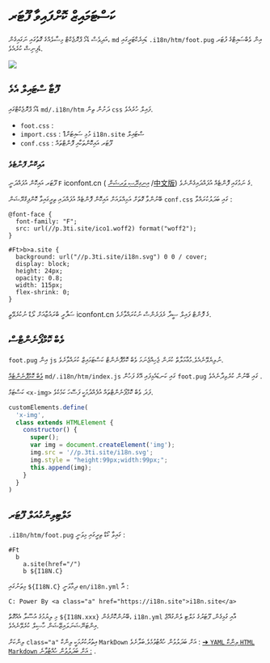 # ކަސްޓަމައިޒް ކޮށްފައިވާ ފޫޓަރ

އަދިވެސް ޑެމޯ ޕްރޮޖެކްޓް މިސާލެއްގެ ގޮތުގައި ނަގައިގެން، `md` ޑައިރެކްޓަރީގައި `.i18n/htm/foot.pug` އިން ވެބްސައިޓްގެ ފުޓަރ ޑެފިނިޝް ކުރެއެވެ.

![](https://p.3ti.site/1721286077.avif)

## ފޫޓާ ސްޓައިލް އެވެ

ޑެމޯ ޕްރޮޖެކްޓްގައި `md/.i18n/htm` ދަށުން ތިން `css` ފައިލް ހުރެއެވެ.

* `foot.css` :
* `import.css` : 1މުޅި ސައިޓަށް `i18n.site` ސްޓައިލް
* `conf.css` : ފޫޓަރ އައިކޮންތަކާއި ފޮންޓްތައް

### އައިކޮން ފޮންޓެވެ

ފޫޓަރ އައިކޮން އުފައްދަނީ `F` iconfont.cn ( [އިނގިރޭސި ވަރޝަން](https://www.iconfont.cn/?lang=en-us) /[中文版](https://www.iconfont.cn/?lang=zh)) ގެ ނަމުގައި ފޮންޓެއް އުފައްދައިގެންނެވެ.

ބޭނުންވާ ގޮތަށް އަމިއްލައަށް އައިކޮން ފޮންޓެއް އުފައްދައި ތިރީގައިވާ ކޮންފިގްރޭޝަން `conf.css` ގައި ބަދަލުކުރައްވާ :

```
@font-face {
  font-family: "F";
  src: url(//p.3ti.site/ico1.woff2) format("woff2");
}

#Ft>b>a.site {
  background: url("//p.3ti.site/i18n.svg") 0 0 / cover;
  display: block;
  height: 24px;
  opacity: 0.8;
  width: 115px;
  flex-shrink: 0;
}
```

ސަފާރީ ބްރައުޒާއަށް ލޯޑް ނުކުރެވޭތީ iconfont.cn ގެ ފޮންޓް ފައިލް ސީދާ ރެފަރެންސް ނުކުރައްވާށެވެ.

## ވެބް ކޮމްޕޯނެންޓްސް

`foot.pug` އިން `js` ނުލިޔެވޭނެއެވެ.މުޢާމަލާތް ކުރަން ޖެހިއްޖެނަމަ ވެބް ކޮމްޕޮނެންޓް ކަސްޓަމައިޒް ކުރައްވާށެވެ.

[ވެބް ކޮމްޕޮނެންޓެއް](https://www.freecodecamp.org/news/build-your-first-web-component/) `md/.i18n/htm/index.js` ގައި ކަނޑައެޅިފައި އޭގެ ފަހުން `foot.pug` ގައި ބޭނުން ކުރެވިދާނެއެވެ .

ކަސްޓަމް `<x-img>` ފަދަ ވެބް ކޮމްޕޯނެންޓްތައް އުފެއްދުމަކީ ފަސޭހަ ކަމެކެވެ.

```js
customElements.define(
  'x-img',
  class extends HTMLElement {
    constructor() {
      super();
      var img = document.createElement('img');
      img.src = '//p.3ti.site/i18n.svg';
      img.style = "height:99px;width:99px;";
      this.append(img);
    }
  }
)
```

## މަލްޓިލިންގުއަލް ފޫޓަރ

`.i18n/htm/foot.pug` ގައިވާ ކޯޑް ތިރީގައި މިވަނީ :

```
#Ft
  b
    a.site(href="/")
    b ${I18N.C}
```

މިތަނުގައި `${I18N.C}` ދިމާވަނީ `en/i18n.yml` އާ :

```
C: Power By <a class="a" href="https://i18n.site">i18n.site</a>
```

މި ލިޔުމުގެ އުސޫލާ އެއްގޮތް `${I18N.xxx}` ބޭނުންކޮށްގެން، `i18n.yml` އާއި ގުޅިގެން، ފޫޓަރުގެ މަލްޓި ލެންގުއޭޖް އިންޓަނޭޝަނަލައިޒޭޝަން ހާސިލް ކުރެވޭނެއެވެ.

ލިންކަށް `class="a"` އިތުރުކުރުމަކީ ލިންކް `MarkDown` އަށް ބަދަލުވުން ހުއްޓުވުމެވެ.ބަލާށެވެ :
 [➔ `YAML` ލިންކް `HTML` `Markdown` އަށް ބަދަލުވުން ހުއްޓުވާނެ :](/i18/qa#H2) .